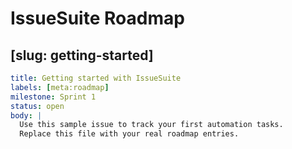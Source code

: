# IssueSuite Roadmap

## [slug: getting-started]

```yaml
title: Getting started with IssueSuite
labels: [meta:roadmap]
milestone: Sprint 1
status: open
body: |
  Use this sample issue to track your first automation tasks.
  Replace this file with your real roadmap entries.
```
